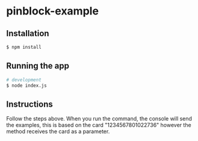 # pinblock-example


## Installation

```bash
$ npm install
```

## Running the app

```bash
# development
$ node index.js
```

## Instructions

Follow the steps above.
When you run the command, the console will send the examples, this is based on the card "1234567801022736" however the method receives the card as a parameter.
